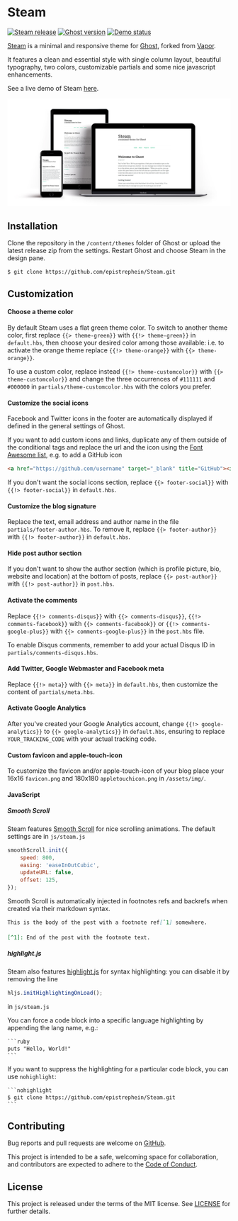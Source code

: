 # Steam
[![Steam release](https://img.shields.io/github/release/epistrephein/Steam.svg?style=flat-square)](https://github.com/epistrephein/Steam/releases/latest)
[![Ghost version](https://img.shields.io/badge/ghost-v1.x-brightgreen.svg?style=flat-square)](https://github.com/TryGhost/Ghost)
[![Demo status](https://img.shields.io/website-online-offline-brightgreen-red/https/dev.epistrephe.in/steam.svg?label=demo&style=flat-square)](https://dev.epistrephe.in/steam)

[Steam](https://github.com/epistrephein/Steam) is a minimal and responsive theme for [Ghost](http://ghost.org/), forked from [Vapor](https://github.com/sethlilly/Vapor).

It features a clean and essential style with single column layout, beautiful typography, two colors, customizable partials and some nice javascript enhancements.

See a live demo of Steam [here](https://dev.epistrephe.in/steam).

[![Steam showcase](assets/screenshots/showcase-responsive.jpg)](https://dev.epistrephe.in/steam)

## Installation
Clone the repository in the `/content/themes` folder of Ghost or upload the latest release zip from the settings. Restart Ghost and choose Steam in the design pane.

    $ git clone https://github.com/epistrephein/Steam.git

## Customization

#### Choose a theme color
By default Steam uses a flat green theme color.
To switch to another theme color, first replace `{{> theme-green}}` with `{{!> theme-green}}` in `default.hbs`, then choose your desired color among those available: i.e. to activate the orange theme replace `{{!> theme-orange}}` with `{{> theme-orange}}`.

To use a custom color, replace instead `{{!> theme-customcolor}}` with `{{> theme-customcolor}}` and change the three occurrences of `#111111` and `#000000` in `partials/theme-customcolor.hbs` with the colors you prefer.

#### Customize the social icons
Facebook and Twitter icons in the footer are automatically displayed if defined in the general settings of Ghost.

If you want to add custom icons and links, duplicate any of them outside of the conditional tags and replace the url and the icon using the [Font Awesome list](http://fortawesome.github.io/Font-Awesome/icons/), e.g. to add a GitHub icon

```html
<a href="https://github.com/username" target="_blank" title="GitHub"><i class="fa fa-2x fa-fw fa-github"></i> <span class="hidden">GitHub</span></a>
```

If you don't want the social icons section, replace `{{> footer-social}}` with `{{!> footer-social}}` in `default.hbs`.

#### Customize the blog signature
Replace the text, email address and author name in the file `partials/footer-author.hbs`.
To remove it, replace `{{> footer-author}}` with `{{!> footer-author}}` in `default.hbs`.

#### Hide post author section
If you don't want to show the author section (which is profile picture, bio, website and location) at the bottom of posts, replace `{{> post-author}}` with `{{!> post-author}}` in `post.hbs`.

#### Activate the comments
Replace `{{!> comments-disqus}}` with `{{> comments-disqus}}`, `{{!> comments-facebook}}` with `{{> comments-facebook}}` or `{{!> comments-google-plus}}` with `{{> comments-google-plus}}` in the `post.hbs` file.

To enable Disqus comments, remember to add your actual Disqus ID in `partials/comments-disqus.hbs`.

#### Add Twitter, Google Webmaster and Facebook meta
Replace `{{!> meta}}` with `{{> meta}}` in `default.hbs`, then customize the content of `partials/meta.hbs`.

#### Activate Google Analytics
After you've created your Google Analytics account, change `{{!> google-analytics}}` to `{{> google-analytics}}` in `default.hbs`, ensuring to replace `YOUR_TRACKING_CODE` with your actual tracking code.

#### Custom favicon and apple-touch-icon
To customize the favicon and/or apple-touch-icon of your blog place your 16x16 `favicon.png` and 180x180 `appletouchicon.png` in `/assets/img/`.

#### JavaScript
##### Smooth Scroll
Steam features [Smooth Scroll](https://github.com/cferdinandi/smooth-scroll) for nice scrolling animations. The default settings are in `js/steam.js`

```javascript
smoothScroll.init({
    speed: 800,
    easing: 'easeInOutCubic',
    updateURL: false,
    offset: 125,
});
```

Smooth Scroll is automatically injected in footnotes refs and backrefs when created via their markdown syntax.

```md
This is the body of the post with a footnote ref[ˆ1] somewhere.

[^1]: End of the post with the footnote text.
```

##### highlight.js
Steam also features [highlight.js](https://highlightjs.org) for syntax highlighting: you can disable it by removing the line

```javascript
hljs.initHighlightingOnLoad();
```

in `js/steam.js`

You can force a code block into a specific language highlighting by appending the lang name, e.g.:

    ```ruby
    puts "Hello, World!"
    ```

If you want to suppress the highlighting for a particular code block, you can use `nohighlight`:

    ```nohighlight
    $ git clone https://github.com/epistrephein/Steam.git
    ```

## Contributing
Bug reports and pull requests are welcome on [GitHub](https://github.com/epistrephein/Steam).

This project is intended to be a safe, welcoming space for collaboration, and contributors are expected to adhere to the [Code of Conduct](CODE_OF_CONDUCT.md).

## License
This project is released under the terms of the MIT license. See [LICENSE](LICENSE) for further details.
